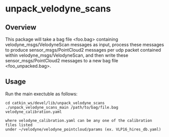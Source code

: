 # unpack_velodyne_scans

## Overview

This package will take a bag file <foo.bag> containing velodyne_msgs/VelodyneScan
messages as input, process these messages to produce sensor_msgs/PointCloud2
messages per udp packet contained within velodyne_msgs/VelodyneScan, and then
write these sensor_msgs/PointCloud2 messages to a new bag file <foo_unpacked.bag>.   

## Usage

Run the main exectuble as follows:

  `cd catkin_ws/devel/lib/unpack_velodyne_scans`
	`./unpack_velodyne_scans_main /path/to/bag/file.bag velodyne_calibration.yaml`

	where velodyne_calibration.yaml can be any one of the calibration files listed
	under ~/velodyne/velodyne_pointcloud/params (ex. VLP16_hires_db.yaml)
